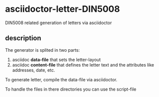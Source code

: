 # asciidoctor-letter-DIN5008
DIN5008 related generation of letters via asciidoctor

## description

The generator is splited in two parts:
1. asciidoc **data-file** that sets the letter-layout
2. asciidoc **content-file** that defines the letter text and the attributes like addresses, date, etc.

To generate letter, compile the data-file via asciidoctor. 

To handle the files in there directories you can use the script-file
